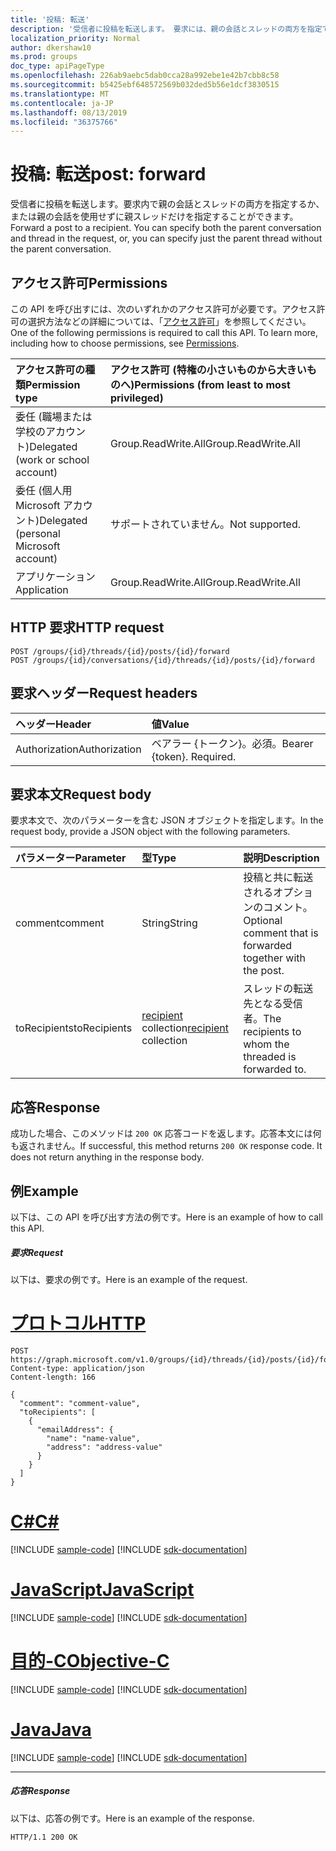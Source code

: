 ```yaml
---
title: '投稿: 転送'
description: '受信者に投稿を転送します。 要求には、親の会話とスレッドの両方を指定できます。 '
localization_priority: Normal
author: dkershaw10
ms.prod: groups
doc_type: apiPageType
ms.openlocfilehash: 226ab9aebc5dab0cca28a992ebe1e42b7cbb8c58
ms.sourcegitcommit: b5425ebf648572569b032ded5b56e1dcf3830515
ms.translationtype: MT
ms.contentlocale: ja-JP
ms.lasthandoff: 08/13/2019
ms.locfileid: "36375766"
---
```

# <a name="post-forward"></a><span data-ttu-id="77da3-104">投稿: 転送</span><span class="sxs-lookup"><span data-stu-id="77da3-104">post: forward</span></span>

<span data-ttu-id="77da3-p102">受信者に投稿を転送します。要求内で親の会話とスレッドの両方を指定するか、または親の会話を使用せずに親スレッドだけを指定することができます。</span><span class="sxs-lookup"><span data-stu-id="77da3-p102">Forward a post to a recipient. You can specify both the parent conversation and thread in the request, or, you can specify just the parent thread without the parent conversation.</span></span> 

## <a name="permissions"></a><span data-ttu-id="77da3-107">アクセス許可</span><span class="sxs-lookup"><span data-stu-id="77da3-107">Permissions</span></span>
<span data-ttu-id="77da3-p103">この API を呼び出すには、次のいずれかのアクセス許可が必要です。アクセス許可の選択方法などの詳細については、「[アクセス許可](/graph/permissions-reference)」を参照してください。</span><span class="sxs-lookup"><span data-stu-id="77da3-p103">One of the following permissions is required to call this API. To learn more, including how to choose permissions, see [Permissions](/graph/permissions-reference).</span></span>

|<span data-ttu-id="77da3-110">アクセス許可の種類</span><span class="sxs-lookup"><span data-stu-id="77da3-110">Permission type</span></span>      | <span data-ttu-id="77da3-111">アクセス許可 (特権の小さいものから大きいものへ)</span><span class="sxs-lookup"><span data-stu-id="77da3-111">Permissions (from least to most privileged)</span></span>              |
|:--------------------|:---------------------------------------------------------|
|<span data-ttu-id="77da3-112">委任 (職場または学校のアカウント)</span><span class="sxs-lookup"><span data-stu-id="77da3-112">Delegated (work or school account)</span></span> | <span data-ttu-id="77da3-113">Group.ReadWrite.All</span><span class="sxs-lookup"><span data-stu-id="77da3-113">Group.ReadWrite.All</span></span>    |
|<span data-ttu-id="77da3-114">委任 (個人用 Microsoft アカウント)</span><span class="sxs-lookup"><span data-stu-id="77da3-114">Delegated (personal Microsoft account)</span></span> | <span data-ttu-id="77da3-115">サポートされていません。</span><span class="sxs-lookup"><span data-stu-id="77da3-115">Not supported.</span></span>    |
|<span data-ttu-id="77da3-116">アプリケーション</span><span class="sxs-lookup"><span data-stu-id="77da3-116">Application</span></span> | <span data-ttu-id="77da3-117">Group.ReadWrite.All</span><span class="sxs-lookup"><span data-stu-id="77da3-117">Group.ReadWrite.All</span></span> |

## <a name="http-request"></a><span data-ttu-id="77da3-118">HTTP 要求</span><span class="sxs-lookup"><span data-stu-id="77da3-118">HTTP request</span></span>
<!-- { "blockType": "ignored" } -->
```http
POST /groups/{id}/threads/{id}/posts/{id}/forward
POST /groups/{id}/conversations/{id}/threads/{id}/posts/{id}/forward

```
## <a name="request-headers"></a><span data-ttu-id="77da3-119">要求ヘッダー</span><span class="sxs-lookup"><span data-stu-id="77da3-119">Request headers</span></span>
| <span data-ttu-id="77da3-120">ヘッダー</span><span class="sxs-lookup"><span data-stu-id="77da3-120">Header</span></span>       | <span data-ttu-id="77da3-121">値</span><span class="sxs-lookup"><span data-stu-id="77da3-121">Value</span></span> |
|:---------------|:--------|
| <span data-ttu-id="77da3-122">Authorization</span><span class="sxs-lookup"><span data-stu-id="77da3-122">Authorization</span></span>  | <span data-ttu-id="77da3-p104">ベアラー {トークン}。必須。</span><span class="sxs-lookup"><span data-stu-id="77da3-p104">Bearer {token}. Required.</span></span>  |

## <a name="request-body"></a><span data-ttu-id="77da3-125">要求本文</span><span class="sxs-lookup"><span data-stu-id="77da3-125">Request body</span></span>
<span data-ttu-id="77da3-126">要求本文で、次のパラメーターを含む JSON オブジェクトを指定します。</span><span class="sxs-lookup"><span data-stu-id="77da3-126">In the request body, provide a JSON object with the following parameters.</span></span>

| <span data-ttu-id="77da3-127">パラメーター</span><span class="sxs-lookup"><span data-stu-id="77da3-127">Parameter</span></span>    | <span data-ttu-id="77da3-128">型</span><span class="sxs-lookup"><span data-stu-id="77da3-128">Type</span></span>   |<span data-ttu-id="77da3-129">説明</span><span class="sxs-lookup"><span data-stu-id="77da3-129">Description</span></span>|
|:---------------|:--------|:----------|
|<span data-ttu-id="77da3-130">comment</span><span class="sxs-lookup"><span data-stu-id="77da3-130">comment</span></span>|<span data-ttu-id="77da3-131">String</span><span class="sxs-lookup"><span data-stu-id="77da3-131">String</span></span>|<span data-ttu-id="77da3-132">投稿と共に転送されるオプションのコメント。</span><span class="sxs-lookup"><span data-stu-id="77da3-132">Optional comment that is forwarded together with the post.</span></span>|
|<span data-ttu-id="77da3-133">toRecipients</span><span class="sxs-lookup"><span data-stu-id="77da3-133">toRecipients</span></span>|<span data-ttu-id="77da3-134">[recipient](../resources/recipient.md) collection</span><span class="sxs-lookup"><span data-stu-id="77da3-134">[recipient](../resources/recipient.md) collection</span></span>|<span data-ttu-id="77da3-135">スレッドの転送先となる受信者。</span><span class="sxs-lookup"><span data-stu-id="77da3-135">The recipients to whom the threaded is forwarded to.</span></span>|

## <a name="response"></a><span data-ttu-id="77da3-136">応答</span><span class="sxs-lookup"><span data-stu-id="77da3-136">Response</span></span>

<span data-ttu-id="77da3-p105">成功した場合、このメソッドは `200 OK` 応答コードを返します。応答本文には何も返されません。</span><span class="sxs-lookup"><span data-stu-id="77da3-p105">If successful, this method returns `200 OK` response code. It does not return anything in the response body.</span></span>

## <a name="example"></a><span data-ttu-id="77da3-139">例</span><span class="sxs-lookup"><span data-stu-id="77da3-139">Example</span></span>
<span data-ttu-id="77da3-140">以下は、この API を呼び出す方法の例です。</span><span class="sxs-lookup"><span data-stu-id="77da3-140">Here is an example of how to call this API.</span></span>
##### <a name="request"></a><span data-ttu-id="77da3-141">要求</span><span class="sxs-lookup"><span data-stu-id="77da3-141">Request</span></span>
<span data-ttu-id="77da3-142">以下は、要求の例です。</span><span class="sxs-lookup"><span data-stu-id="77da3-142">Here is an example of the request.</span></span>

# <a name="httptabhttp"></a>[<span data-ttu-id="77da3-143">プロトコル</span><span class="sxs-lookup"><span data-stu-id="77da3-143">HTTP</span></span>](#tab/http)
<!-- {
  "blockType": "request",
  "name": "post_forward"
}-->
```http
POST https://graph.microsoft.com/v1.0/groups/{id}/threads/{id}/posts/{id}/forward
Content-type: application/json
Content-length: 166

{
  "comment": "comment-value",
  "toRecipients": [
    {
      "emailAddress": {
        "name": "name-value",
        "address": "address-value"
      }
    }
  ]
}
```
# <a name="ctabcsharp"></a>[<span data-ttu-id="77da3-144">C#</span><span class="sxs-lookup"><span data-stu-id="77da3-144">C#</span></span>](#tab/csharp)
[!INCLUDE [sample-code](../includes/snippets/csharp/post-forward-csharp-snippets.md)]
[!INCLUDE [sdk-documentation](../includes/snippets/snippets-sdk-documentation-link.md)]

# <a name="javascripttabjavascript"></a>[<span data-ttu-id="77da3-145">JavaScript</span><span class="sxs-lookup"><span data-stu-id="77da3-145">JavaScript</span></span>](#tab/javascript)
[!INCLUDE [sample-code](../includes/snippets/javascript/post-forward-javascript-snippets.md)]
[!INCLUDE [sdk-documentation](../includes/snippets/snippets-sdk-documentation-link.md)]

# <a name="objective-ctabobjc"></a>[<span data-ttu-id="77da3-146">目的-C</span><span class="sxs-lookup"><span data-stu-id="77da3-146">Objective-C</span></span>](#tab/objc)
[!INCLUDE [sample-code](../includes/snippets/objc/post-forward-objc-snippets.md)]
[!INCLUDE [sdk-documentation](../includes/snippets/snippets-sdk-documentation-link.md)]

# <a name="javatabjava"></a>[<span data-ttu-id="77da3-147">Java</span><span class="sxs-lookup"><span data-stu-id="77da3-147">Java</span></span>](#tab/java)
[!INCLUDE [sample-code](../includes/snippets/java/post-forward-java-snippets.md)]
[!INCLUDE [sdk-documentation](../includes/snippets/snippets-sdk-documentation-link.md)]

---


##### <a name="response"></a><span data-ttu-id="77da3-148">応答</span><span class="sxs-lookup"><span data-stu-id="77da3-148">Response</span></span>
<span data-ttu-id="77da3-149">以下は、応答の例です。</span><span class="sxs-lookup"><span data-stu-id="77da3-149">Here is an example of the response.</span></span>
<!-- {
  "blockType": "response",
  "truncated": true
} -->
```http
HTTP/1.1 200 OK
```

<!-- uuid: 8fcb5dbc-d5aa-4681-8e31-b001d5168d79
2015-10-25 14:57:30 UTC -->
<!-- {
  "type": "#page.annotation",
  "description": "post: forward",
  "keywords": "",
  "section": "documentation",
  "tocPath": "",
  "suppressions": [
  ]
}-->
